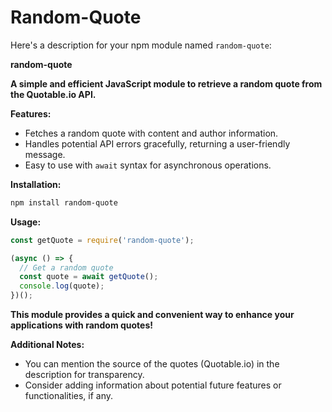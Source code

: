 # Random-Quote
Here's a description for your npm module named `random-quote`:

**random-quote**

**A simple and efficient JavaScript module to retrieve a random quote from the Quotable.io API.**

**Features:**

* Fetches a random quote with content and author information.
* Handles potential API errors gracefully, returning a user-friendly message.
* Easy to use with `await` syntax for asynchronous operations.

**Installation:**

```bash
npm install random-quote
```

**Usage:**

```javascript
const getQuote = require('random-quote');

(async () => {
  // Get a random quote
  const quote = await getQuote();
  console.log(quote);
})();
```

**This module provides a quick and convenient way to enhance your applications with random quotes!**

**Additional Notes:**

* You can mention the source of the quotes (Quotable.io) in the description for transparency.
* Consider adding information about potential future features or functionalities, if any.
